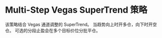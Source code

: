 # Multi-Step Vegas SuperTrend 策略

该策略结合 Vegas 通道调整的 SuperTrend。
当趋势向上时开多仓，向下时开空仓。
可选的分段止盈会在多个目标价位分批平仓。
